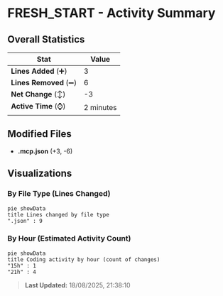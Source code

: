 # FRESH_START - Activity Summary 

## Overall Statistics

| Stat                   | Value                                                             |
| ---------------------- | ----------------------------------------------------------------- |
| **Lines Added** (➕)   | 3                                          |
| **Lines Removed** (➖) | 6                                        |
| **Net Change** (↕)    | -3                |
| **Active Time** (⌚)   | 2 minutes |


## Modified Files
- **.mcp.json** (+3, -6)

## Visualizations

### By File Type (Lines Changed)

```mermaid
pie showData
title Lines changed by file type
".json" : 9
```

### By Hour (Estimated Activity Count)

```mermaid
pie showData
title Coding activity by hour (count of changes)
"15h" : 1
"21h" : 4
```


> **Last Updated:** 18/08/2025, 21:38:10
